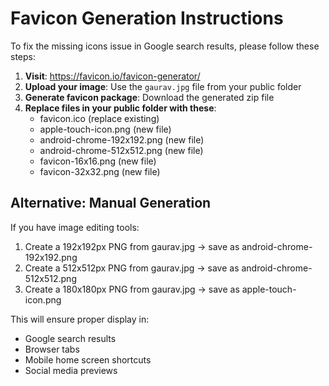 # Favicon Generation Instructions

To fix the missing icons issue in Google search results, please follow these steps:

1. **Visit**: https://favicon.io/favicon-generator/
2. **Upload your image**: Use the `gaurav.jpg` file from your public folder
3. **Generate favicon package**: Download the generated zip file
4. **Replace files in your public folder with these**:
   - favicon.ico (replace existing)
   - apple-touch-icon.png (new file)
   - android-chrome-192x192.png (new file) 
   - android-chrome-512x512.png (new file)
   - favicon-16x16.png (new file)
   - favicon-32x32.png (new file)

## Alternative: Manual Generation

If you have image editing tools:
1. Create a 192x192px PNG from gaurav.jpg → save as android-chrome-192x192.png
2. Create a 512x512px PNG from gaurav.jpg → save as android-chrome-512x512.png  
3. Create a 180x180px PNG from gaurav.jpg → save as apple-touch-icon.png

This will ensure proper display in:
- Google search results
- Browser tabs
- Mobile home screen shortcuts
- Social media previews
